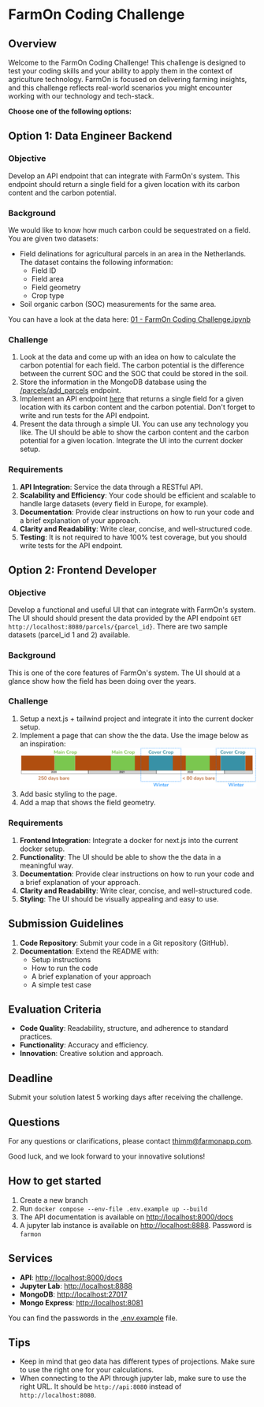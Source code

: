 # FarmOn Coding Challenge

## Overview

Welcome to the FarmOn Coding Challenge! This challenge is designed to test your coding skills and your ability to apply them in the context of agriculture technology. FarmOn is focused on delivering farming insights, and this challenge reflects real-world scenarios you might encounter working with our technology and tech-stack.

**Choose one of the following options:**

## Option 1: Data Engineer Backend

### Objective
Develop an API endpoint that can integrate with FarmOn's system. This endpoint should return a single field for a given location with its carbon content and the carbon potential.

### Background
We would like to know how much carbon could be sequestrated on a field. You are given two datasets:
* Field delinations for agricultural parcels in an area in the Netherlands. The dataset contains the following information:
  * Field ID
  * Field area
  * Field geometry
  * Crop type
* Soil organic carbon (SOC) measurements for the same area.

You can have a look at the data here: [01 - FarmOn Coding Challenge.ipynb](pipelines%2Fnotebooks%2F01%20-%20FarmOn%20Coding%20Challenge.ipynb)

### Challenge
1. Look at the data and come up with an idea on how to calculate the carbon potential for each field. The carbon potential is the difference between the current SOC and the SOC that could be stored in the soil.
3. Store the information in the MongoDB database using the [/parcels/add_parcels](http://localhost:8080/parcels/add_parcels) endpoint.
4. Implement an API endpoint [here](api/app/routers/parcels.py) that returns a single field for a given location with its carbon content and the carbon potential. Don't forget to write and run tests for the API endpoint.
5. Present the data through a simple UI. You can use any technology you like. The UI should be able to show the carbon content and the carbon potential for a given location. Integrate the UI into the current docker setup.

### Requirements

1. **API Integration**: Service the data through a RESTful API.
2. **Scalability and Efficiency**: Your code should be efficient and scalable to handle large datasets (every field in Europe, for example).
3. **Documentation**: Provide clear instructions on how to run your code and a brief explanation of your approach.
4. **Clarity and Readability**: Write clear, concise, and well-structured code.
5. **Testing**: It is not required to have 100% test coverage, but you should write tests for the API endpoint.

## Option 2: Frontend Developer
### Objective
Develop a functional and useful UI that can integrate with FarmOn's system. The UI should should present the data provided by the API endpoint `GET http://localhost:8080/parcels/{parcel_id}`. There are two sample datasets (parcel_id 1 and 2) available.

### Background
This is one of the core features of FarmOn's system. The UI should at a glance show how the field has been doing over the years.

### Challenge

1. Setup a next.js + tailwind project and integrate it into the current docker setup.
2. Implement a page that can show the the data. Use the image below as an inspiration:
![Parcel Graph](./assets/ParcelGraph.png)
3. Add basic styling to the page.
4. Add a map that shows the field geometry.



### Requirements
1. **Frontend Integration**: Integrate a docker for next.js into the current docker setup.
2. **Functionality**: The UI should be able to show the the data in a meaningful way. 
3. **Documentation**: Provide clear instructions on how to run your code and a brief explanation of your approach.
4. **Clarity and Readability**: Write clear, concise, and well-structured code.
5. **Styling**: The UI should be visually appealing and easy to use.


## Submission Guidelines

1. **Code Repository**: Submit your code in a Git repository (GitHub).
2. **Documentation**: Extend the README with:
   - Setup instructions
   - How to run the code
   - A brief explanation of your approach
   - A simple test case

## Evaluation Criteria

- **Code Quality**: Readability, structure, and adherence to standard practices.
- **Functionality**: Accuracy and efficiency.
- **Innovation**: Creative solution and approach.

## Deadline

Submit your solution latest 5 working days after receiving the challenge.

## Questions

For any questions or clarifications, please contact [thimm@farmonapp.com](mailto:thimm@farmonapp.com).

Good luck, and we look forward to your innovative solutions!


## How to get started

1. Create a new branch
2. Run `docker compose --env-file .env.example up --build`
3. The API documentation is available on [http://localhost:8000/docs](http://localhost:8000/docs)
4. A jupyter lab instance is available on [http://localhost:8888](http://localhost:8888). Password is `farmon`


## Services
- **API**: [http://localhost:8000/docs](http://localhost:8000/docs)
- **Jupyter Lab**: [http://localhost:8888](http://localhost:8888)
- **MongoDB**: [http://localhost:27017](http://localhost:27017)
- **Mongo Express**: [http://localhost:8081](http://localhost:8081)

You can find the passwords in the [.env.example](.env.example) file.

## Tips
- Keep in mind that geo data has different types of projections. Make sure to use the right one for your calculations.
- When connecting to the API through jupyter lab, make sure to use the right URL. It should be `http://api:8080` instead of `http://localhost:8080`.
